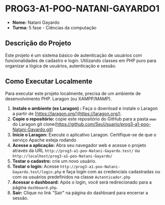 # PROG3-A1-POO-NATANI-GAYARDO1
* **Nome:** Natani Gayardo
* **Turma:** 5 fase - Ciências da computação

## Descrição do Projeto

Este projeto é um sistema básico de autenticação de usuários com funcionalidades de cadastro e login. Utilizando classes em PHP puro para organizar a lógica de usuários, autenticação e sessão.

## Como Executar Localmente

Para executar este projeto localmente, precisa de um ambiente de desenvolvimento PHP. Laragon (ou XAMPP/MAMP).

1.  **Instale o ambiente (ex Laragon) :** Faça o download e instale o Laragon a partir de [https://laragon.org/](https://laragon.org/).
2.  **Copie o repositório:** copie este repositório do GitHub para a pasta `www` do Laragon
    git clone(https://github.com/SeuUsuario/prog3-a1-poo-Natani-Gayardo.git)
3.  **Inicie o Laragon:** Execute o aplicativo Laragon. Certifique-se de que o serviço Apache esteja rodando
4.  **Acesse a aplicação:** Abra seu navegador web e acesse o projeto através da URL `http://prog3-a1-poo-Natani-Gayardo.test/` ou `http://localhost/prog3-a1-poo-Natani-Gayardo/`
5.  **Testar o cadastro:** crie um novo usuário.
6.  **Testar o login:** Acesse `http://prog3-a1-poo-Natani-Gayardo.test/login.php` e faça login com as credenciais cadastradas ou com os usuários predefinidos na classe `Autenticador.php`
7.  **Acessar o dashboard:** Após o login, você será redirecionado para a página `dashboard.php`.
8.  **Sair:** Clique no link "Sair" na página do dashboard para encerrar a sessão.
